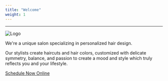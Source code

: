 ```yaml
---
title: "Welcome"
weight: 1
---
```


---

![Logo](images/logo.png)

We're a unique salon specializing in personalized hair design.

Our stylists create haircuts and hair colors, customized with delicate symmetry, balance, and passion to create a mood and style which truly reflects you and your lifestyle.

[Schedule Now Online](https://www.schedulicity.com/scheduling/HCCAJZ)
